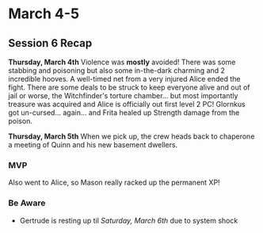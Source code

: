# March 4-5


## Session 6 Recap
**Thursday, March 4th**
Violence was **mostly** avoided! There was some stabbing and poisoning but also some in-the-dark charming and 2 incredible hooves. A well-timed net from a very injured Alice ended the fight. There are some deals to be struck to keep everyone alive and out of jail or worse, the Witchfinder's torture chamber... but most importantly treasure was acquired and Alice is officially out first level 2 PC! Glornkus got un-cursed... again... and Frita healed up Strength damage from the poison.

**Thursday, March 5th**
When we pick up, the crew heads back to chaperone a meeting of Quinn and his new basement dwellers.

### MVP
Also went to Alice, so Mason really racked up the permanent XP!

### Be Aware
- Gertrude is resting up til *Saturday, March 6th* due to system shock



